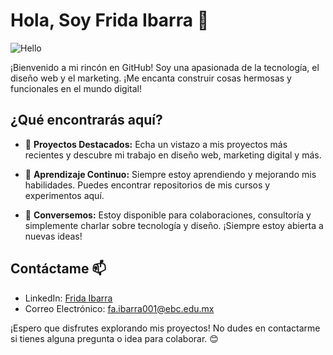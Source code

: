 # Hola, Soy Frida Ibarra 👋

![Hello](https://media.giphy.com/media/12oufCpAHXsZy0/giphy.gif)

¡Bienvenido a mi rincón en GitHub! Soy una apasionada de la tecnología, el diseño web y el marketing. ¡Me encanta construir cosas hermosas y funcionales en el mundo digital!

## ¿Qué encontrarás aquí?

- 🌟 **Proyectos Destacados:** Echa un vistazo a mis proyectos más recientes y descubre mi trabajo en diseño web, marketing digital y más.

- 🌱 **Aprendizaje Continuo:** Siempre estoy aprendiendo y mejorando mis habilidades. Puedes encontrar repositorios de mis cursos y experimentos aquí.

- 💬 **Conversemos:** Estoy disponible para colaboraciones, consultoría y simplemente charlar sobre tecnología y diseño. ¡Siempre estoy abierta a nuevas ideas!

## Contáctame 📫

- LinkedIn: [Frida Ibarra](https://www.linkedin.com/in/fridaibarra/)
- Correo Electrónico: [fa.ibarra001@ebc.edu.mx](mailto:fa.ibarra001@ebc.edu.mx)

¡Espero que disfrutes explorando mis proyectos! No dudes en contactarme si tienes alguna pregunta o idea para colaborar. 😊
